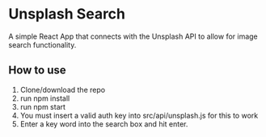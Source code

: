 # Unsplash Search

A simple React App that connects with the Unsplash API to allow for image search functionality.

## How to use

1. Clone/download the repo
2. run npm install
3. run npm start
4. You must insert a valid auth key into src/api/unsplash.js for this to work
5. Enter a key word into the search box and hit enter.
